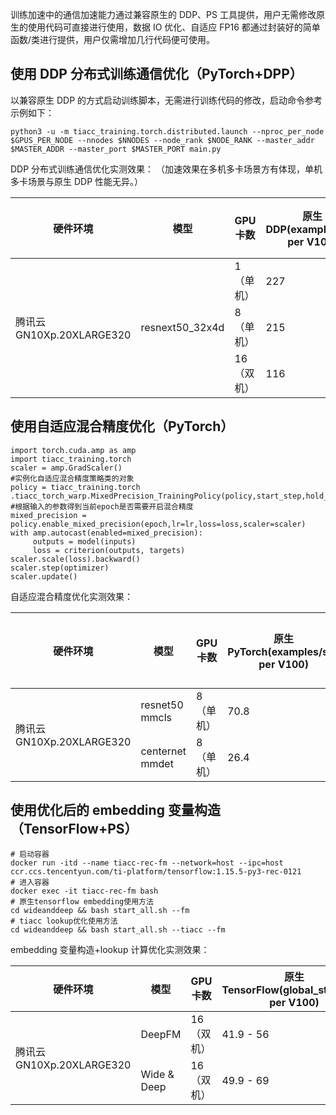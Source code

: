 


训练加速中的通信加速能力通过兼容原生的 DDP、PS 工具提供，用户无需修改原生的使用代码可直接进行使用，数据 IO 优化、自适应 FP16 都通过封装好的简单函数/类进行提供，用户仅需增加几行代码便可使用。

## 使用 DDP 分布式训练通信优化（PyTorch+DPP）

以兼容原生 DDP 的方式启动训练脚本，无需进行训练代码的修改，启动命令参考示例如下：
```
python3 -u -m tiacc_training.torch.distributed.launch --nproc_per_node $GPUS_PER_NODE --nnodes $NNODES --node_rank $NODE_RANK --master_addr $MASTER_ADDR --master_port $MASTER_PORT main.py
```
DDP 分布式训练通信优化实测效果：
（加速效果在多机多卡场景方有体现，单机多卡场景与原生 DDP 性能无异。）

<table>
<thead>
<tr>
<th>硬件环境</th>
<th>模型</th>
<th>GPU 卡数</th>
<th>原生DDP(examples/sec per V100)</th>
<th>TI-ACC通信优化(examples/sec per V100)</th>
</tr>
</thead>
<tbody><tr>
<td rowspan="3">腾讯云GN10Xp.20XLARGE320</td>
<td rowspan="3">resnext50_32x4d</td>
<td>1（单机）</td>
<td>227</td>
<td>227</td>
</tr>
<tr>  
<td>8（单机）</td>
<td>215</td>
<td>215</td>
</tr>
<tr>  
<td>16（双机）</td>
<td>116</td>
<td>158.6</td>
</tr>
</tbody></table>


## 使用自适应混合精度优化（PyTorch）
```
import torch.cuda.amp as amp 
import tiacc_training.torch
scaler = amp.GradScaler() 
#实例化自适应混合精度策略类的对象
policy = tiacc_training.torch .tiacc_torch_warp.MixedPrecision_TrainingPolicy(policy,start_step,hold_step,end_step,interval_time,interval_hold_time)
#根据输入的参数得到当前epoch是否需要开启混合精度
mixed_precision = policy.enable_mixed_precision(epoch,lr=lr,loss=loss,scaler=scaler)
with amp.autocast(enabled=mixed_precision):
     outputs = model(inputs)
     loss = criterion(outputs, targets)
scaler.scale(loss).backward()
scaler.step(optimizer)
scaler.update()
```

自适应混合精度优化实测效果：

<table>
<thead>
<tr>
<th>硬件环境</th>
<th>模型</th>
<th>GPU 卡数</th>
<th>原生PyTorch(examples/sec per V100)</th>
<th>TI-ACC 数据 IO 优化(examples/sec per V100)</th>
<th>TI-ACC 数据 IO+自适应混合精度优化(examples/sec per V100)</th>
</tr>
</thead>
<tbody><tr>
<td rowspan="2">腾讯云GN10Xp.20XLARGE320</td>
<td>resnet50  mmcls</td>
<td>8（单机）</td>
<td>70.8</td>
<td>350.5</td>
<td>379.2</td>
</tr>
<tr> 
<td>centernet              mmdet</td>
<td>8（单机）</td>
<td>26.4</td>
<td>28.6</td>
<td>30.6</td>
</tr>
</tbody></table>

## 使用优化后的 embedding 变量构造（TensorFlow+PS）

```
# 启动容器
docker run -itd --name tiacc-rec-fm --network=host --ipc=host ccr.ccs.tencentyun.com/ti-platform/tensorflow:1.15.5-py3-rec-0121
# 进入容器
docker exec -it tiacc-rec-fm bash
# 原生tensorflow embedding使用方法
cd wideanddeep && bash start_all.sh --fm
# tiacc lookup优化使用方法
cd wideanddeep && bash start_all.sh --tiacc --fm
```

embedding 变量构造+lookup 计算优化实测效果：

<table>
<thead>
<tr>
<th>硬件环境</th>
<th>模型</th>
<th>GPU 卡数</th>
<th>原生 TensorFlow(global_steps/sec per V100)</th>
<th>TI-ACC 优化后(global_steps/sec per V100)</th>
</tr>
</thead>
<tbody><tr>
<td rowspan="2">腾讯云GN10Xp.20XLARGE320</td>
<td>DeepFM</td>
<td>16（双机）</td>
<td>41.9 - 56</td>
<td>96.1 - 103.3</td>
</tr>
<tr> 
<td>Wide &amp; Deep</td>
<td>16（双机）</td>
<td>49.9 - 69</td>
<td>120 - 128</td>
</tr>
</tbody></table>
